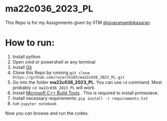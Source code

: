 # ma22c036_2023_PL

This Repo is for my Assignments given by IITM [@sivaramambikasaran](https://github.com/sivaramambikasaran)

# How to run:
1. Install python
2. Open cmd or powershell or any terminal
3. Install [Git](https://git-scm.com/downloads)
4. Clone this Repo by running `git clone https://github.com/rajarshi03/ma22c036_2023_PL.git`
5. Go into the folder **ma22c036_2023_PL**. You can use `cd` command. Most probably `cd ma22c036_2023_PL` will work.
6. Install [Microsoft C++ Build Tools](https://visualstudio.microsoft.com/visual-cpp-build-tools/) . This is required to install primesieve.
7. Install necessary requirements: `pip install -r requirements.txt`
8. run `jupyter notebook`

Now you can browse and run the codes.
